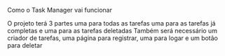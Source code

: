 Como o Task Manager vai funcionar

O projeto terá 3 partes uma para todas as tarefas uma para as tarefas já completas e uma para as tarefas deletadas
Também será necessário um criador de tarefas, uma página para registrar, uma para logar e  um botão para deletar
